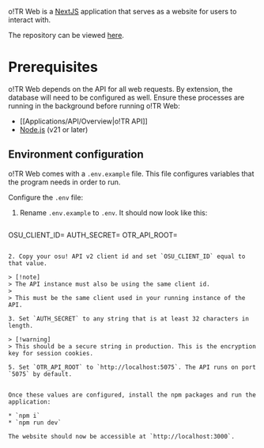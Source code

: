 o!TR Web is a [NextJS](https://nextjs.org/) application that serves as a website for users to interact with.

The repository can be viewed [here](https://github.com/osu-tournament-rating/otr-web).

# Prerequisites

o!TR Web depends on the API for all web requests. By extension, the database will need to be configured as well. Ensure these processes are running in the background before running o!TR Web:

* [[Applications/API/Overview|o!TR API]]
* [Node.js](https://nodejs.org/en) (v21 or later)

## Environment configuration

o!TR Web comes with a `.env.example` file. This file configures variables that the program needs in order to run.

Configure the `.env` file:
  
1. Rename `.env.example` to `.env`. It should now look like this:

   ```
OSU_CLIENT_ID=
AUTH_SECRET=
OTR_API_ROOT=
   ```

2. Copy your osu! API v2 client id and set `OSU_CLIENT_ID` equal to that value.

   > [!note] 
> The API instance must also be using the same client id.
> 
> This must be the same client used in your running instance of the API.

3. Set `AUTH_SECRET` to any string that is at least 32 characters in length.

   > [!warning]
> This should be a secure string in production. This is the encryption key for session cookies.

5. Set `OTR_API_ROOT` to `http://localhost:5075`. The API runs on port `5075` by default.


Once these values are configured, install the npm packages and run the application:

* `npm i`
* `npm run dev`

The website should now be accessible at `http://localhost:3000`.
